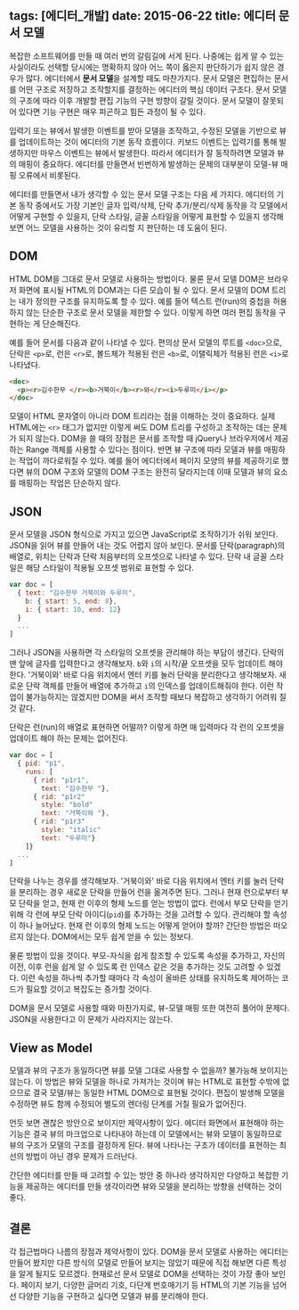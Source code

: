tags: [에디터_개발]
date: 2015-06-22
title: 에디터 문서 모델
---
복잡한 소프트웨어를 만들 때 여러 번의 갈림길에 서게 된다. 나중에는 쉽게 알 수 있는 사실이라도 선택할 당시에는 명확하지 않아 어느 쪽이 옳은지 판단하기가 쉽지 않은 경우가 많다. 에디터에서 **문서 모델**을 설계할 때도 마찬가지다. 문서 모델은 편집하는 문서를 어떤 구조로 저장하고 조작할지를 결정하는 에디터의 핵심 데이터 구조다. 문서 모델의 구조에 따라 이후 개발할 편집 기능의 구현 방향이 갈릴 것이다. 문서 모델이 잘못되어 있다면 기능 구현은 매우 피곤하고 힘든 과정이 될 수 있다.<!--more-->

입력기 또는 뷰에서 발생한 이벤트를 받아 모델을 조작하고, 수정된 모델을 기반으로 뷰를 업데이트하는 것이 에디터의 기본 동작 흐름이다. 키보드 이벤트는 입력기를 통해 발생하지만 마우스 이벤트는 뷰에서 발생한다. 따라서 에디터가 잘 동작하려면 모델과 뷰의 매핑이 중요하다. 에디터를 만들면서 빈번하게 발생하는 문제의 대부분이 모델-뷰 매핑 오류에서 비롯된다.

에디터를 만들면서 내가 생각할 수 있는 문서 모델 구조는 다음 세 가지다. 에디터의 기본 동작 중에서도 가장 기본인 글자 입력/삭제, 단락 추가/분리/삭제 동작을 각 모델에서 어떻게 구현할 수 있을지, 단락 스타일, 글꼴 스타일을 어떻게 표현할 수 있을지 생각해보면 어느 모델을 사용하는 것이 유리할 지 판단하는 데 도움이 된다.

## DOM
HTML DOM을 그대로 문서 모델로 사용하는 방법이다. 물론 문서 모델 DOM은 브라우저 화면에 표시될 HTML의 DOM과는 다른 모습이 될 수 있다. 문서 모델의 DOM 트리는 내가 정의한 구조를 유지하도록 할 수 있다. 예를 들어 텍스트 런(run)의 중첩을 허용하지 않는 단순한 구조로 문서 모델을 제한할 수 있다. 이렇게 하면 여러 편집 동작을 구현하는 게 단순해진다.

예를 들어 문서를 다음과 같이 나타낼 수 있다. 편의상 문서 모델의 루트를 `<doc>`으로, 단락은 `<p>`로, 런은 `<r>`로, 볼드체가 적용된 런은 `<b>`로, 이탤릭체가 적용된 런은 `<i>`로 나타냈다.

```html
<doc>
  <p><r>김수한무 </r><b>거북이</b><r>와</r><i>두루미</i></p>
</doc>
```

모델이 HTML 문자열이 아니라 DOM 트리라는 점을 이해하는 것이 중요하다. 실제 HTML에는 `<r>` 태그가 없지만 이렇게 써도 DOM 트리를 구성하고 조작하는 데는 문제가 되지 않는다. DOM을 쓸 때의 장점은 문서를 조작할 때 jQuery나 브라우저에서 제공하는 Range 객체를 사용할 수 있다는 점이다. 반면 뷰 구조에 따라 모델과 뷰를 매핑하는 작업이 까다로워질 수 있다. 예를 들어 에디터에서 페이지 모양의 뷰를 제공하기로 했다면 뷰의 DOM 구조와 모델의 DOM 구조는 완전히 달라지는데 이때 모델과 뷰의 요소를 매핑하는 작업은 단순하지 않다.

## JSON
문서 모델을 JSON 형식으로 가지고 있으면 JavaScript로 조작하기가 쉬워 보인다. JSON을 읽어 뷰를 만들어 내는 것도 어렵지 않아 보인다. 문서를 단락(paragraph)의 배열로, 위치는 단락과 단락 처음부터의 오프셋으로 나타낼 수 있다. 단락 내 글꼴 스타일은 해당 스타일이 적용될 오프셋 범위로 표현할 수 있다.

```js
var doc = [
  { text: "김수한무 거북이와 두루미",
    b: { start: 5, end: 8},
    i: { start: 10, end: 12}
  }
  ...
]
```

그러나 JSON을 사용하면 각 스타일의 오프셋을 관리해야 하는 부담이 생긴다. 단락의 맨 앞에 글자를 입력한다고 생각해보자. `b`와 `i`의 시작/끝 오프셋을 모두 업데이트 해야 한다. '거북이와' 바로 다음 위치에서 엔터 키를 눌러 단락을 분리한다고 생각해보자. 새로운 단락 객체를 만들어 배열에 추가하고 `i`의 인덱스를 업데이트해줘야 한다. 이런 작업이 불가능하지는 않겠지만 DOM을 써서 조작할 때보다 복잡하고 생각하기 어려워 질 것 같다.

단락은 런(run)의 배열로 표현하면 어떨까? 이렇게 하면 매 입력마다 각 런의 오프셋을 업데이트 해야 하는 문제는 없어진다.

```js
var doc = [
  { pid: "p1",
    runs: [
      { rid: "p1r1",
        text: "김수한무 "},
      { rid: "p1r2"
        style: "bold"
        text: "거북이와 "},
      { rid: "p1r3"
        style: "italic"
        text: "두루미"}
    ]}
  ...
]
```

단락을 나누는 경우를 생각해보자. '거북이와' 바로 다음 위치에서 엔터 키를 눌러 단락을 분리하는 경우 새로운 단락을 만들어 런을 옮겨주면 된다. 그러나 현재 런으로부터 부모 단락을 얻고, 현재 런 이후의 형제 노드를 얻는 방법이 없다. 런에서 부모 단락을 얻기 위해 각 런에 부모 단락 아이디(`pid`)를 추가하는 것을 고려할 수 있다. 관리해야 할 속성이 하나 늘어났다. 현재 런 이후의 형제 노드는 어떻게 얻어야 할까? 간단한 방법은 떠오르지 않는다. DOM에서는 모두 쉽게 얻을 수 있는 정보다.

물론 방법이 있을 것이다. 부모-자식을 쉽게 참조할 수 있도록 속성을 추가하고, 자신의 이전, 이후 런을 쉽게 알 수 있도록 런 인덱스 같은 것을 추가하는 것도 고려할 수 있겠다. 이런 속성을 하나씩 추가할 때마다 각 속성이 올바른 상태를 유지하도록 제어하는 코드가 필요할 것이고 복잡도는 증가할 것이다.

DOM을 문서 모델로 사용할 때와 마찬가지로, 뷰-모델 매핑 또한 여전히 풀어야 문제다. JSON을 사용한다고 이 문제가 사라지지는 않는다.

## View as Model
모델과 뷰의 구조가 동일하다면 뷰를 모델 그대로 사용할 수 없을까? 불가능해 보이지는 않는다. 이 방법은 뷰와 모델을 하나로 가져가는 것이며 뷰는 HTML로 표현할 수밖에 없으므로 결국 모델/뷰는 동일한 HTML DOM으로 표현될 것이다. 편집이 발생해 모델을 수정하면 뷰도 함께 수정되어 별도의 렌더링 단계를 거칠 필요가 없어진다.

언듯 보면 괜찮은 방안으로 보이지만 제약사항이 있다. 에디터 화면에서 표현해야 하는 기능은 결국 뷰의 마크업으로 나타내야 하는데 이 모델에서는 뷰와 모델이 동일하므로 뷰의 구조가 모델의 구조를 결정하게 된다. 뷰에 나타나는 구조가 데이터를 표현하는 최선의 방법이 아닌 경우 문제가 드러난다.

간단한 에디터를 만들 때 고려할 수 있는 방안 중 하나라 생각하지만 다양하고 복잡한 기능을 제공하는 에디터를 만들 생각이라면 뷰와 모델을 분리하는 방향을 선택하는 것이 좋다.

## 결론
각 접근법마다 나름의 장점과 제약사항이 있다. DOM을 문서 모델로 사용하는 에디터는 만들어 봤지만 다른 방식의 모델로 만들어 보지는 않았기 때문에 직접 해보면 다른 특성을 알게 될지도 모르겠다. 현재로선 문서 모델로 DOM을 선택하는 것이 가장 좋아 보인다. 페이지 보기, 다양한 글머리 기호, 다단계 번호매기기 등 HTML의 기본 기능을 넘어선 다양한 기능을 구현하고 싶다면 모델과 뷰를 분리해야 한다.
